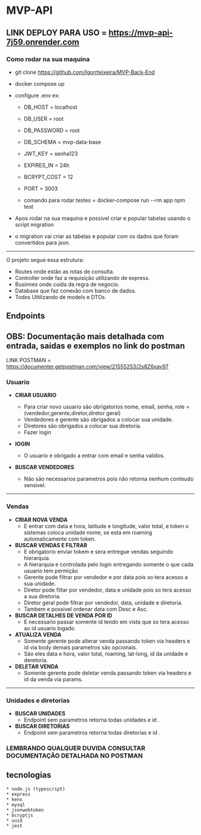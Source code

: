 # MVP-API

## LINK DEPLOY PARA USO = https://mvp-api-7j59.onrender.com

### Como rodar na sua maquina 

* git clone https://github.com/Igorrteixeira/MVP-Back-End
* docker compose up
* configure .env ex:
  * DB_HOST = localhost
  * DB_USER = root
  * DB_PASSWORD = root
  * DB_SCHEMA = mvp-data-base
  * JWT_KEY = senha123
  * EXPIRES_IN = 24h
  * BCRYPT_COST = 12
  * PORT = 3003

  * comando para rodar testes = docker-compose run --rm app npm test

* Apos rodar na sua maquina e possivel criar e popular tabelas usando o script migration
* o migration vai criar as tabelas e popular com os dados que foram convertidos para json.

---------------------------------------------
O projeto segue essa estrutura:
* Routes onde estão as rotas de consulta.
* Controller onde faz a requisição utilizando de express.
* Businnes onde cuida da regra de negocio.
* Database que faz conexão com banco de dados.
* Todos Ultilizando de models e DTOs.

## Endpoints

## OBS: **Documentação mais detalhada com entrada, saidas e exemplos no link do postman**

LINK POSTMAN = https://documenter.getpostman.com/view/21555253/2s8Z6sav97

### Usuario

* **CRIAR USUARIO**
    * Para criar novo usuario são obrigatorios nome, email, senha, role = (vendedor,gerente,diretor,diretor geral)
    * Vendedores e gerente são obrigados a colocar sua unidade.
    * Diretores são obrigados a colocar sua diretoria.
    * Fazer login

* **lOGIN**
    * O usuario e obrigado a entrar com email e senha validos.

* **BUSCAR VENDEDORES**
    * Não são necessarios parametros pois não retorna nenhum conteudo sensivel.
-----------------------------------------

### Vendas
 
* **CRIAR NOVA VENDA**
    * E entrar com data e hora, latitude e longitude, valor total, e token  o sistemas coloca unidade nome, se esta em roaming automaticamente com token.
* **BUSCAR VENDAS E FILTRAR**
    * E obrigatorio enviar tokem e sera entregue vendas seguindo hierarquia.
    * A hierarquia e controlada pelo login entregando somente o que cada usuario tem permição
    * Gerente pode filtrar por vendedor e por data pois so tera acesso a sua unidade.
    * Diretor pode filtar por vendedor, data e unidade pois so tera acesso a sua diretoria.
    * Diretor geral pode filtrar por vendedor, data, unidade e diretoria.
    * Tambem e possivel ordenar data com Desc e Asc.
* **BUSCAR DETALHES DE VENDA POR ID**
    * E necessario passar somente id tendo em vista que so tera acesso ao id usuario logado.
* **ATUALIZA VENDA**
    * Somente gerente pode alterar venda passando token via headers e id via body demais parametros são opcionais.
    * São eles data e hora, valor total, roaming, lat-long, id da unidade e deretoria.
* **DELETAR VENDA**
    * Somente gerente pode deletar venda passando token via headers e id da venda via params.
-------------------------------------------
### Unidades e diretorias 
* **BUSCAR UNIDADES**
    * Endpoint sem parametros retorna todas unidades e id .
* **BUSCAR DIRETORIAS**
    * Endpoint sem parametros retorna todas diretorias e id .

### LEMBRANDO QUALQUER DUVIDA CONSULTAR DOCUMENTAÇÃO DETALHADA NO POSTMAN

## tecnologias 
    * node.js (typescript)
    * express
    * kenx
    * mysql
    * jsonwebtoken
    * bcryptjs
    * uuid
    * jest







